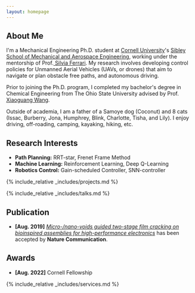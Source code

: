 ```yaml
---
layout: homepage
---
```


## About Me

I'm a Mechanical Engineering Ph.D. student at <a href="https://www.cornell.edu/" target="_blank"> Cornell University</a>'s
<a href="https://www.mae.cornell.edu/mae" target="_blank"> Sibley School of Mechanical and Aerospace Engineering</a>,
working under the mentorship of Prof.<a href="https://www.mae.cornell.edu/faculty-directory/silvia-ferrari" target="_blank">
Silvia Ferrari</a>. My research involves developing control policies for Unmanned Aerial Vehicles (UAVs, or drones) that 
aim to navigate or plan obstacle free paths, and autonomous driving.
 
Prior to joining the Ph.D. program, I completed my bachelor's degree in Chemical Engineering from The Ohio State University
advised by Prof. <a href= "https://cbe.osu.edu/people/wang.12206" target = "_blank"> Xiaoguang Wang</a>.

Outside of academia, I am a father of a Samoye dog (Coconut) and 8 cats (Issac, Burberry, Jona, Humphrey, Blink, 
Charlotte, Tisha, and Lily). I enjoy driving, off-roading, camping, kayaking, hiking, etc.


## Research Interests
- **Path Planning:** RRT-star, Frenet Frame Method
- **Machine Learning:** Reinforcement Learning, Deep Q-Learning
- **Robotics Control:** Gain-scheduled Controller, SNN-controller



<!-- {% include_relative _includes/publications.md %} -->

{% include_relative _includes/projects.md %}

{% include_relative _includes/talks.md %}







## Publication

- **[Aug. 2019]** <a href="https://www.nature.com/articles/s41467-019-11803-8" target="_blank">*Micro-/nano-voids guided two-stage film cracking on bioinspired assemblies for high-performance electronics*</a> has been accepted by **Nature Communication**.

## Awards
- **[Aug. 2022]** Cornell Fellowship


{% include_relative _includes/services.md %}


